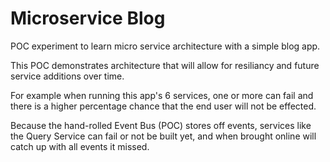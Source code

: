 # Microservice Blog

POC experiment to learn micro service architecture with a simple blog app.

This POC demonstrates architecture that will allow for resiliancy and future service additions over time.

For example when running this app's 6 services, one or more can fail and there is a higher percentage chance that the end user will not be effected.

Because the hand-rolled Event Bus (POC) stores off events, services like the Query Service can fail or not be built yet, and when brought online will catch up with all events it missed.
